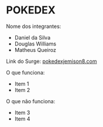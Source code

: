 # POKEDEX

Nome dos integrantes: 
- Daniel da Silva
- Douglas Williams
- Matheus Queiroz

Link do Surge: [pokedexjemison8.com](https://pokedexjeminson8.vercel.app)

O que funciona:
- Item 1
- Item 2

O que não funciona: 
- Item 3
- Item 4
